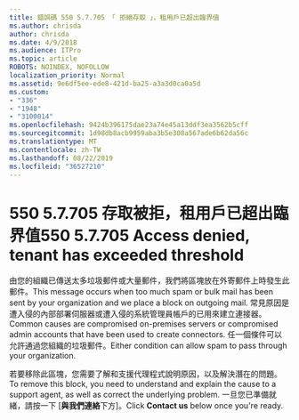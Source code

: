```yaml
---
title: 錯誤碼 550 5.7.705 「 拒絕存取 」，租用戶已超出臨界值
ms.author: chrisda
author: chrisda
ms.date: 4/9/2018
ms.audience: ITPro
ms.topic: article
ROBOTS: NOINDEX, NOFOLLOW
localization_priority: Normal
ms.assetid: 9e6df5ee-ede8-421d-ba25-a3a3d0ca0a5d
ms.custom:
- "336"
- "1948"
- "3100014"
ms.openlocfilehash: 9424b396175dae23a74e45a13ddf3ea3562b5cff
ms.sourcegitcommit: 1d98db8acb9959aba3b5e308a567ade6b62da56c
ms.translationtype: MT
ms.contentlocale: zh-TW
ms.lasthandoff: 08/22/2019
ms.locfileid: "36527210"
---
```

# <a name="550-57705-access-denied-tenant-has-exceeded-threshold"></a><span data-ttu-id="24ee1-102">550 5.7.705 存取被拒，租用戶已超出臨界值</span><span class="sxs-lookup"><span data-stu-id="24ee1-102">550 5.7.705 Access denied, tenant has exceeded threshold</span></span>

<span data-ttu-id="24ee1-103">由您的組織已傳送太多垃圾郵件或大量郵件，我們將區塊放在外寄郵件上時發生此郵件。</span><span class="sxs-lookup"><span data-stu-id="24ee1-103">This message occurs when too much spam or bulk mail has been sent by your organization and we place a block on outgoing mail.</span></span>
<span data-ttu-id="24ee1-104">常見原因是遭入侵的內部部署伺服器或遭入侵的系統管理員帳戶的已用來建立連接器。</span><span class="sxs-lookup"><span data-stu-id="24ee1-104">Common causes are compromised on-premises servers or compromised admin accounts that have been used to create connectors.</span></span> <span data-ttu-id="24ee1-105">任一個條件可以允許通過您組織的垃圾郵件。</span><span class="sxs-lookup"><span data-stu-id="24ee1-105">Either condition can allow spam to pass through your organization.</span></span>

<span data-ttu-id="24ee1-106">若要移除此區塊，您需要了解和支援代理程式說明原因，以及解決潛在的問題。</span><span class="sxs-lookup"><span data-stu-id="24ee1-106">To remove this block, you need to understand and explain the cause to a support agent, as well as correct the underlying problem.</span></span>
<span data-ttu-id="24ee1-107">一旦您已準備就緒，請按一下 [**與我們連絡**下方]。</span><span class="sxs-lookup"><span data-stu-id="24ee1-107">Click **Contact us** below once you're ready.</span></span>

